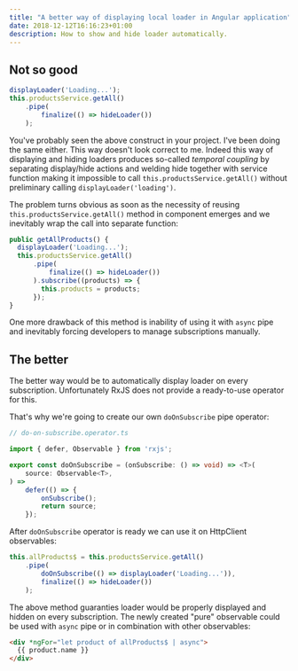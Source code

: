 ```yaml
---
title: "A better way of displaying local loader in Angular application"
date: 2018-12-12T16:16:23+01:00
description: How to show and hide loader automatically.
---
```


## Not so good

```typescript
displayLoader('Loading...');
this.productsService.getAll()
    .pipe(
        finalize(() => hideLoader())
    );
```

You've probably seen the above construct in your project. I've been
doing the same either. This way doesn't look correct to me. Indeed this way of displaying and hiding
loaders produces so-called *temporal coupling* by separating display/hide actions and welding hide together with
service function making it impossible to call `this.productsService.getAll()` without preliminary calling `displayLoader('loading')`.

The problem turns obvious as soon as the necessity of reusing `this.productsService.getAll()` method in component
emerges and we inevitably wrap the call into separate function:

```typescript
public getAllProducts() {
  displayLoader('Loading...');
  this.productsService.getAll()
      .pipe(
          finalize(() => hideLoader())
      ).subscribe((products) => {
        this.products = products;
      });
}
```

One more drawback of this method is inability of using it with
`async` pipe and inevitably forcing developers to manage subscriptions manually.

## The better

The better way would be to automatically display loader on every subscription.
Unfortunately RxJS does not provide a ready-to-use operator for this.

That's why we're going to create our own `doOnSubscribe` pipe operator:

```typescript
// do-on-subscribe.operator.ts

import { defer, Observable } from 'rxjs';

export const doOnSubscribe = (onSubscribe: () => void) => <T>(
    source: Observable<T>,
) =>
    defer(() => {
        onSubscribe();
        return source;
    });
```


After `doOnSubscribe` operator is ready we can use it on HttpClient observables:

```typescript
this.allProducts$ = this.productsService.getAll()
    .pipe(
        doOnSubscribe(() => displayLoader('Loading...')),
        finalize(() => hideLoader())
    );

```

The above method guaranties loader would be properly displayed and hidden on every subscription.
The newly created "pure" observable could be used with `async` pipe or in combination with other observables:

```html
<div *ngFor="let product of allProducts$ | async">
  {{ product.name }}
</div>
```

